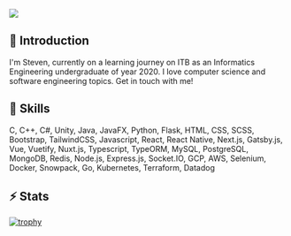<!-- ### Hi there 👋 -->

![](https://komarev.com/ghpvc/?username=StevenWen81&color=brightgreen)

## 💬 Introduction
I'm Steven, currently on a learning journey on ITB as an Informatics Engineering undergraduate of year 2020. I love computer science and software engineering topics. Get in touch with me!

## 🌱 Skills
C, C++, C#, Unity, Java, JavaFX, Python, Flask, HTML, CSS, SCSS, Bootstrap, TailwindCSS, Javascript, React, React Native, Next.js, Gatsby.js, Vue, Vuetify, Nuxt.js, Typescript, TypeORM, MySQL, PostgreSQL, MongoDB, Redis, Node.js, Express.js, Socket.IO, GCP, AWS, Selenium, Docker, Snowpack, Go, Kubernetes, Terraform, Datadog

## ⚡ Stats
[![trophy](https://github-profile-trophy.vercel.app/?username=StevenWen81&margin-w=15&column=7&theme=darkhub)](https://github.com/ryo-ma/github-profile-trophy)

<!--
**StevenWen81/StevenWen81** is a ✨ _special_ ✨ repository because its `README.md` (this file) appears on your GitHub profile.

Here are some ideas to get you started:

- 🔭 I’m currently working on ...
- 🌱 I’m currently learning ...
- 👯 I’m looking to collaborate on ...
- 🤔 I’m looking for help with ...
- 💬 Ask me about ...
- 📫 How to reach me: ...
- 😄 Pronouns: ...
- ⚡ Fun fact: ...
-->
